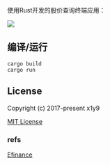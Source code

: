 使用Rust开发的股价查询终端应用：

![](images/screen.gif)

## 编译/运行
```
cargo build
cargo run
```


## License

Copyright (c) 2017-present x1y9

[MIT License](http://en.wikipedia.org/wiki/MIT_License)

### refs
[Efinance](https://github.com/Micro-sheep/efinance)
